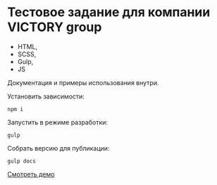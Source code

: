 # Тестовое задание для компании VICTORY group

- HTML,
- SCSS,
- Gulp,
- JS

Документация и примеры использования внутри.

Установить зависимости:

```
npm i
```

Запустить в режиме разработки:

```
gulp
```

Собрать версию для публикации:

```
gulp docs
```

[Смотреть демо](https://user.github.io/repo/)
